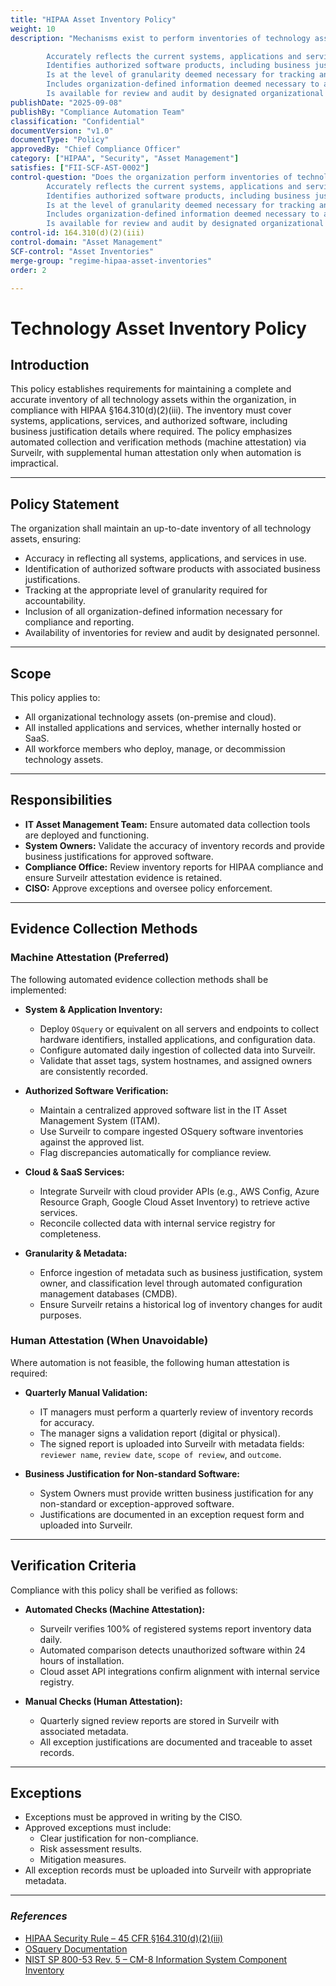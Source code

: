 ```yaml
---
title: "HIPAA Asset Inventory Policy"
weight: 10
description: "Mechanisms exist to perform inventories of technology assets that:

        Accurately reflects the current systems, applications and services in use;
        Identifies authorized software products, including business justification details;
        Is at the level of granularity deemed necessary for tracking and reporting;
        Includes organization-defined information deemed necessary to achieve effective property accountability; and
        Is available for review and audit by designated organizational personnel."
publishDate: "2025-09-08"
publishBy: "Compliance Automation Team"
classification: "Confidential"
documentVersion: "v1.0"
documentType: "Policy"
approvedBy: "Chief Compliance Officer"
category: ["HIPAA", "Security", "Asset Management"]
satisfies: ["FII-SCF-AST-0002"]
control-question: "Does the organization perform inventories of technology assets that
        Accurately reflects the current systems, applications and services in use 
        Identifies authorized software products, including business justification details
        Is at the level of granularity deemed necessary for tracking and reporting
        Includes organization-defined information deemed necessary to achieve effective property accountability and
        Is available for review and audit by designated organizational personnel?"
control-id: 164.310(d)(2)(iii)
control-domain: "Asset Management"
SCF-control: "Asset Inventories"
merge-group: "regime-hipaa-asset-inventories"
order: 2

---
```

# Technology Asset Inventory Policy

## Introduction
This policy establishes requirements for maintaining a complete and accurate inventory of all technology assets within the organization, in compliance with HIPAA §164.310(d)(2)(iii). The inventory must cover systems, applications, services, and authorized software, including business justification details where required. The policy emphasizes automated collection and verification methods (machine attestation) via Surveilr, with supplemental human attestation only when automation is impractical.

---

## Policy Statement
The organization shall maintain an up-to-date inventory of all technology assets, ensuring:
- Accuracy in reflecting all systems, applications, and services in use.
- Identification of authorized software products with associated business justifications.
- Tracking at the appropriate level of granularity required for accountability.
- Inclusion of all organization-defined information necessary for compliance and reporting.
- Availability of inventories for review and audit by designated personnel.

---

## Scope
This policy applies to:
- All organizational technology assets (on-premise and cloud).
- All installed applications and services, whether internally hosted or SaaS.
- All workforce members who deploy, manage, or decommission technology assets.

---

## Responsibilities
- **IT Asset Management Team:** Ensure automated data collection tools are deployed and functioning.
- **System Owners:** Validate the accuracy of inventory records and provide business justifications for approved software.
- **Compliance Office:** Review inventory reports for HIPAA compliance and ensure Surveilr attestation evidence is retained.
- **CISO:** Approve exceptions and oversee policy enforcement.

---

## Evidence Collection Methods

### Machine Attestation (Preferred)
The following automated evidence collection methods shall be implemented:
- **System & Application Inventory:**  
  - Deploy `OSquery` or equivalent on all servers and endpoints to collect hardware identifiers, installed applications, and configuration data.  
  - Configure automated daily ingestion of collected data into Surveilr.  
  - Validate that asset tags, system hostnames, and assigned owners are consistently recorded.

- **Authorized Software Verification:**  
  - Maintain a centralized approved software list in the IT Asset Management System (ITAM).  
  - Use Surveilr to compare ingested OSquery software inventories against the approved list.  
  - Flag discrepancies automatically for compliance review.

- **Cloud & SaaS Services:**  
  - Integrate Surveilr with cloud provider APIs (e.g., AWS Config, Azure Resource Graph, Google Cloud Asset Inventory) to retrieve active services.  
  - Reconcile collected data with internal service registry for completeness.  

- **Granularity & Metadata:**  
  - Enforce ingestion of metadata such as business justification, system owner, and classification level through automated configuration management databases (CMDB).  
  - Ensure Surveilr retains a historical log of inventory changes for audit purposes.

### Human Attestation (When Unavoidable)
Where automation is not feasible, the following human attestation is required:
- **Quarterly Manual Validation:**  
  - IT managers must perform a quarterly review of inventory records for accuracy.  
  - The manager signs a validation report (digital or physical).  
  - The signed report is uploaded into Surveilr with metadata fields: `reviewer name`, `review date`, `scope of review`, and `outcome`.

- **Business Justification for Non-standard Software:**  
  - System Owners must provide written business justification for any non-standard or exception-approved software.  
  - Justifications are documented in an exception request form and uploaded into Surveilr.  

---

## Verification Criteria
Compliance with this policy shall be verified as follows:
- **Automated Checks (Machine Attestation):**
  - Surveilr verifies 100% of registered systems report inventory data daily.
  - Automated comparison detects unauthorized software within 24 hours of installation.
  - Cloud asset API integrations confirm alignment with internal service registry.

- **Manual Checks (Human Attestation):**
  - Quarterly signed review reports are stored in Surveilr with associated metadata.  
  - All exception justifications are documented and traceable to asset records.  

---

## Exceptions
- Exceptions must be approved in writing by the CISO.  
- Approved exceptions must include:  
  - Clear justification for non-compliance.  
  - Risk assessment results.  
  - Mitigation measures.  
- All exception records must be uploaded into Surveilr with appropriate metadata.

---

### _References_
- [HIPAA Security Rule – 45 CFR §164.310(d)(2)(iii)](https://www.ecfr.gov/current/title-45/part-164)  
- [OSquery Documentation](https://osquery.io/)  
- [NIST SP 800-53 Rev. 5 – CM-8 Information System Component Inventory](https://csrc.nist.gov/publications/detail/sp/800-53/rev-5/final)  